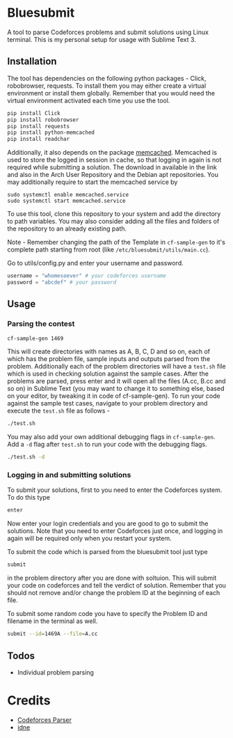 Bluesubmit
=================
A tool to parse Codeforces problems and submit solutions using Linux terminal. This is my personal setup for usage with Sublime Text 3. 

## Installation
 The tool has dependencies on the following python packages - Click, robobrowser, requests. To install them you may either create a virtual environment or install them globally. Remember that you would need the virtual environment activated each time you use the tool.
 ```bash
 pip install Click
 pip install robobrowser
 pip install requests
 pip install python-memcached
 pip install readchar
 ```
 Additionally, it also depends on the package [memcached](https://memcached.org/). Memcached is used to store the logged in session in cache, so that logging in again is not required while submitting a solution. The download in available in the link and also in the Arch User Repository and the Debian apt repositories. You may additionally require to start the memcached service by
 ```
 sudo systemctl enable memcached.service
 sudo systemctl start memcached.service
 ```
 
 To use this tool, clone this repository to your system and add the directory to path variables.
 You may also consider adding all the files and folders of the repository to an already existing path.

 Note - Remember changing the path of the Template in `cf-sample-gen` to it's complete path starting from root (like `/etc/bluesubmit/utils/main.cc`).

 Go to utils/config.py and enter your username and password.
 ```python
 username = "whomesoever" # your codeforces username
 password = "abcdef" # your password
 ```

## Usage
### Parsing the contest
```bash
cf-sample-gen 1469
```
This will create directories with names as A, B, C, D and so on, each of which has the problem file, sample inputs and outputs parsed from the problem. Additionally each of the problem directories will have a `test.sh` file which is used in checking solution against the sample cases. After the problems are parsed, press enter and it will open all the files (A.cc, B.cc and so on) in Sublime Text (you may want to change it to something else, based on your editor, by tweaking it in code of cf-sample-gen).
To run your code against the sample test cases, navigate to your problem directory and execute the `test.sh` file as follows -
```bash
./test.sh
```
You may also add your own additional debugging flags in `cf-sample-gen`. Add a `-d` flag after `test.sh` to run your code with the debugging flags.
```bash
./test.sh -d
```

### Logging in and submitting solutions
To submit your solutions, first to you need to enter the Codeforces system. To do this type
```bash
enter
```
Now enter your login credentials and you are good to go to submit the solutions.
Note that you need to enter Codeforces just once, and logging in again will be required only when you restart your system.

To submit the code which is parsed from the bluesubmit tool just type
```bash
submit
```
in the problem directory after you are done with soltuion. This will submit your code on codeforces and tell the verdict of solution. Remember that you should not remove and/or change the problem ID at the beginning of each file.

To submit some random code you have to specify the Problem ID and filename in the terminal as well.
```bash
submit --id=1469A --file=A.cc
```

## Todos
- Individual problem parsing

# Credits
- [Codeforces Parser](https://github.com/johnathan79717/codeforces-parser)
- [idne](https://github.com/endiliey/idne)
